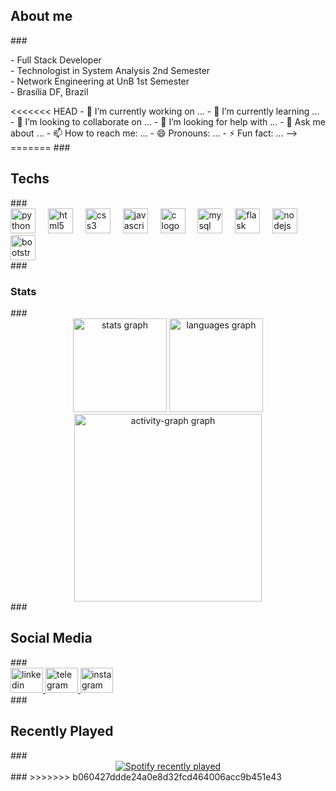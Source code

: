 <h2 align="left">About me</h2> ### <p align="left">- Full Stack Developer<br>- Technologist in System Analysis 2nd Semester<br>- Network Engineering at UnB 1st Semester<br>- Brasília DF, Brazil</p> <<<<<<< HEAD - 🔭 I’m currently working on ... - 🌱 I’m currently learning ... - 👯 I’m looking to collaborate on ... - 🤔 I’m looking for help with ... - 💬 Ask me about ... - 📫 How to reach me: ... - 😄 Pronouns: ... - ⚡ Fun fact: ... --> ======= ### <h2 align="left">Techs</h2> ### <div align="left"> <img src="https://skillicons.dev/icons?i=py" height="40" alt="python logo"  /> <img width="12" /> <img src="https://skillicons.dev/icons?i=html" height="40" alt="html5 logo"  /> <img width="12" /> <img src="https://skillicons.dev/icons?i=css" height="40" alt="css3 logo"  /> <img width="12" /> <img src="https://skillicons.dev/icons?i=js" height="40" alt="javascript logo"  /> <img width="12" /> <img src="https://skillicons.dev/icons?i=c" height="40" alt="c logo"  /> <img width="12" /> <img src="https://skillicons.dev/icons?i=mysql" height="40" alt="mysql logo"  /> <img width="12" /> <img src="https://skillicons.dev/icons?i=flask" height="40" alt="flask logo"  /> <img width="12" /> <img src="https://skillicons.dev/icons?i=nodejs" height="40" alt="nodejs logo"  /> <img width="12" /> <img src="https://skillicons.dev/icons?i=bootstrap" height="40" alt="bootstrap logo"  /> </div> ### <h3 align="left">Stats</h3> ### <br clear="both"> <div align="center"> <img src="https://github-readme-stats.vercel.app/api?username=ruandias-at&hide_title=false&hide_rank=false&show_icons=true&include_all_commits=true&count_private=true&disable_animations=false&theme=midnight-purple&locale=en&hide_border=false&order=1" height="150" alt="stats graph"  /> <img src="https://github-readme-stats.vercel.app/api/top-langs?username=ruandias-at&locale=en&hide_title=false&layout=compact&card_width=320&langs_count=5&theme=midnight-purple&hide_border=false&order=2" height="150" alt="languages graph"  /> <img src="https://github-readme-activity-graph.vercel.app/graph?username=ruandias-at&radius=16&theme=high-contrast&area=true&order=5&custom_title=Commits" height="300" alt="activity-graph graph"  /> </div> ### <h2 align="left">Social Media</h2> ### <div align="left"> <a href="https://www.linkedin.com/in/ruan-dias-8128582a5/" target="_blank"> <img src="https://raw.githubusercontent.com/maurodesouza/profile-readme-generator/master/src/assets/icons/social/linkedin/default.svg" width="52" height="40" alt="linkedin logo"  /> </a> <a href="https://t.me/@ruandiasat" target="_blank"> <img src="https://raw.githubusercontent.com/maurodesouza/profile-readme-generator/master/src/assets/icons/social/telegram/default.svg" width="52" height="40" alt="telegram logo"  /> </a> <a href="https://www.instagram.com/_ru4n.d/" target="_blank"> <img src="https://raw.githubusercontent.com/maurodesouza/profile-readme-generator/master/src/assets/icons/social/instagram/default.svg" width="52" height="40" alt="instagram logo"  /> </a> </div> ### <h2 align="left">Recently Played</h2> ### <br clear="both"> <div align="center"> <a href="https://open.spotify.com/user/31dtz5sh4s3ubyuzgrdr5nzkvdje"> <img src="https://spotify-recently-played-readme.vercel.app/api?user=31dtz5sh4s3ubyuzgrdr5nzkvdje&count=3&unique=true" alt="Spotify recently played"  /> </a> </div> ### >>>>>>> b060427ddde24a0e8d32fcd464006acc9b451e43